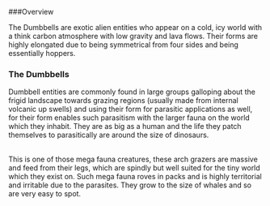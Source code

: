 
###Overview

The Dumbbells are exotic alien entities who appear on a cold, icy world with a think carbon atmosphere with low gravity and lava flows.  Their forms are highly elongated due to being symmetrical from four sides and being essentially hoppers.

### The Dumbbells

Dumbbell entities are commonly found in large groups galloping about the frigid landscape towards grazing regions (usually made from internal volcanic up swells) and using their form for parasitic applications as well, for their form enables such parasitism with the larger fauna on the world which they inhabit.  They are as big as a human and the life they patch themselves to parasitically are around the size of dinosaurs.  
 

This is one of those mega fauna creatures, these arch grazers are massive and feed from their legs, which are spindly but well suited for the tiny world which they exist on.  Such mega fauna roves in packs and is highly territorial and irritable due to the parasites.  They grow to the size of whales and so are very easy to spot.
